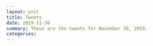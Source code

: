 ```yaml
---
layout: post
title: Tweets
date: 2019-11-30
summary: These are the tweets for November 30, 2019.
categories:
---
```


